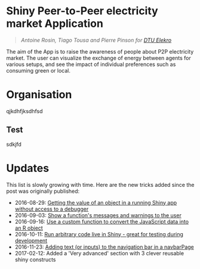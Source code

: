 # Shiny Peer-to-Peer electricity market Application 

> *Antoine Rosin, Tiago Tousa and Pierre Pinson for [DTU Elekro](http://www.elektro.dtu.dk/english)*

The aim of the App is to raise the awareness of people about P2P electricity market. The user can visualize the exchange of energy between agents for various setups, and see the impact of individual preferences such as consuming green or local.

# Organisation

qjkdhfjksdhfsd

## Test 
sdkjfd


<h1 id="updates">Updates</h1>

This list is slowly growing with time. Here are the new tricks added since the post was originally published:

- 2016-08-29: [Getting the value of an object in a running Shiny app without access to a debugger](#debug-value) 
- 2016-09-03: [Show a function's messages and warnings to the user](#show-warnings-messages)
- 2016-09-16: [Use a custom function to convert the JavaScript data into an R object](#javascript-to-r-handler)
- 2016-10-11: [Run arbitrary code live in Shiny - great for testing during development](#run-arbitrary-code)
- 2016-11-23: [Adding text (or inputs) to the navigation bar in a navbarPage](#navbar-add-text)
- 2017-02-12: Added a 'Very advanced' section with 3 clever reusable shiny constructs
